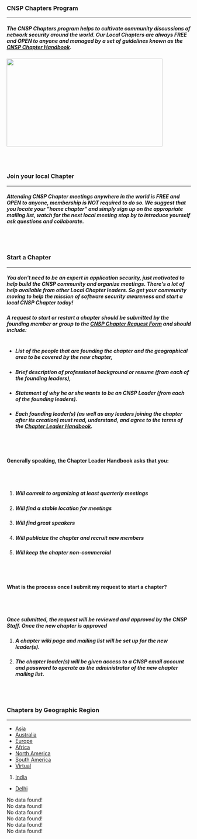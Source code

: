 ### CNSP Chapters Program

------

##### The CNSP Chapters program helps to cultivate community discussions of network security around the world. Our Local Chapters are always FREE and OPEN to anyone and managed by a set of guidelines known as the [CNSP Chapter Handbook](/chapters/handbook).

<img src="https://images.cnsp.codes/api/images/cnsp-chapters-program.png" height="240" width="426">

<br><br>

### Join your local Chapter

------

##### Attending CNSP Chapter meetings anywhere in the world is FREE and OPEN to anyone, membership is NOT required to do so. We suggest that you locate your "home chapter" and simply sign up on the appropriate mailing list, watch for the next local meeting stop by to introduce yourself ask questions and collaborate.

<br><br>

### Start a Chapter

------

##### You don't need to be an expert in application security, just motivated to help build the CNSP community and organize meetings. There's a lot of help available from other Local Chapter leaders. So get your community moving to help the mission of software security awareness and start a local CNSP Chapter today!

 ##### A request to start or restart a chapter should be submitted by the founding member or group to the [CNSP Chapter Request Form](/chapters/new) and should include:<br><br>

 * ##### List of the people that are founding the chapter and the geographical area to be covered by the new chapter, 

 * ##### Brief description of professional background or resume (from each of the founding leaders),

 * ##### Statement of why he or she wants to be an CNSP Leader (from each of the founding leaders).

 * ##### Each founding leader(s) (as well as any leaders joining the chapter after its creation) must read, understand, and agree to the terms of the [Chapter Leader Handbook](/chapters/leader_handbook).

<br><br>

#### Generally speaking, the Chapter Leader Handbook asks that you:

<br><br>

 1. ##### Will commit to organizing at least quarterly meetings

 2. ##### Will find a stable location for meetings

 3. ##### Will find great speakers

 4. ##### Will publicize the chapter and recruit new members

 5. ##### Will keep the chapter non-commercial

<br><br>

#### What is the process once I submit my request to start a chapter?

<br><br>

##### Once submitted, the request will be reviewed and approved by the CNSP Staff. Once the new chapter is approved

1. ##### A chapter wiki page and mailing list will be set up for the new leader(s).

2. ##### The chapter leader(s) will be given access to a CNSP email account and password to operate as the administrator of the new chapter mailing list.

<br><br>

### Chapters by Geographic Region

------

<div class="tabs">

<ul class="nav nav-tabs" id="myTab" role="tablist">
<li class="nav-item">
<a class="nav-link active" id="asia-tab" data-toggle="tab" href="#tabAsia" role="tab" aria-controls="asia" aria-selected="true">Asia</a>
</li>
<li class="nav-item">
<a class="nav-link" id="australia-tab" data-toggle="tab" href="#tabAustralia" role="tab" aria-controls="australia" aria-selected="false">Australia</a>
</li>
<li class="nav-item">
<a class="nav-link" id="europe-tab" data-toggle="tab" href="#tabEurope" role="tab" aria-controls="europe" aria-selected="false">Europe</a>
</li>
<li class="nav-item">
<a class="nav-link" id="africa-tab" data-toggle="tab" href="#tabAfrica" role="tab" aria-controls="africa" aria-selected="false">Africa</a>
</li>
<li class="nav-item">
<a class="nav-link" id="NA-tab" data-toggle="tab" href="#tabNorthA" role="tab" aria-controls="north_america" aria-selected="false">North America</a>
</li>
<li class="nav-item">
<a class="nav-link" id="SA-tab" data-toggle="tab" href="#tabSouthA" role="tab" aria-controls="south_america" aria-selected="false">South America</a>
</li>
<li class="nav-item">
<a class="nav-link" id="virtual-tab" data-toggle="tab" href="#tabVirtual" role="tab" aria-controls="virtual" aria-selected="false">Virtual</a>
</li>
</ul>

<div class="tab-content" id="myTabContent">

<div class="tab-pane fade active show" id="tabAsia" role="tabpanel" aria-labelledby="asia-tab">

1. [India](asia/india)
- [Delhi](asia/india/delhi)

</div>

<div class="tab-pane fade" id="tabAustralia" role="tabpanel" aria-labelledby="australia-tab">
No data found!
</div>

<div class="tab-pane fade" id="tabEurope" role="tabpanel" aria-labelledby="europe-tab">
No data found!
</div>

<div class="tab-pane fade" id="tabAfrica" role="tabpanel" aria-labelledby="africa-tab">
No data found!
</div>

<div class="tab-pane fade" id="tabNorthA" role="tabpanel" aria-labelledby="NA-tab">
No data found!
</div>

<div class="tab-pane fade" id="tabSouthA" role="tabpanel" aria-labelledby="SA-tab">
No data found!
</div>

<div class="tab-pane fade" id="tabVirtual" role="tabpanel" aria-labelledby="tab-virtual">
No data found!
</div>

</div>
</div>